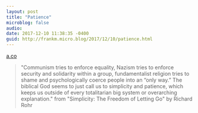 ```yaml
---
layout: post
title: "Patience"
microblog: false
audio: 
date: 2017-12-10 11:38:35 -0400
guid: http://frankm.micro.blog/2017/12/10/patience.html
---
```

 [a.co](http://a.co/hsr9Snu)

> "Communism tries to enforce equality, Nazism tries to enforce security and solidarity within a group, fundamentalist religion tries to shame and psychologically coerce people into an “only way.” The biblical God seems to just call us to simplicity and patience, which keeps us outside of every totalitarian big system or overarching explanation." from "Simplicity: The Freedom of Letting Go" by Richard Rohr
